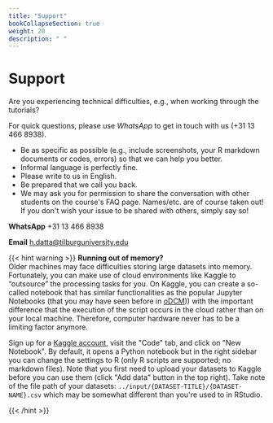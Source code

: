 ```yaml
---
title: "Support"
bookCollapseSection: true
weight: 20
description: " "
---
```



# Support

Are you experiencing technical difficulties, e.g., when working through the tutorials?

<!--
Contact the course coordinator via email, please: h.datta@tilburguniversity.edu.
-->

For quick questions, please use *WhatsApp* to get in touch with us (+31 13 466 8938).

- Be as specific as possible (e.g., include screenshots, your R markdown documents or codes, errors) so that we can help you better.
- Informal language is perfectly fine.
- Please write to us in English.
- Be prepared that we call you back.
- We may ask you for permission to share the conversation with other students on the course's FAQ page. Names/etc. are of course taken out! If you don't wish your issue to be shared with others, simply say so!

**WhatsApp**
+31 13 466 8938

**Email**
h.datta@tilburguniversity.edu


{{< hint warning >}}
__Running out of memory?__  
Older machines may face difficulties storing large datasets into memory. Fortunately, you can make use of cloud environments like Kaggle to “outsource” the processing tasks for you. On Kaggle, you can create a so-called notebook that has similar functionalities as the popular Jupyter Notebooks (that you may have seen before in [oDCM](https://odcm.hannesdatta.com))) with the important difference that the execution of the script occurs in the cloud rather than on your local machine. Therefore, computer hardware never has to be a limiting factor anymore.

Sign up for a [Kaggle account](https://www.kaggle.com/account/login), visit the "Code" tab, and click on "New Notebook". By default, it opens a Python notebook but in the right sidebar you can change the settings to R (only R scripts are supported; no markdown files). Note that you first need to upload your datasets to Kaggle before you can use them (click "Add data" button in the top right). Take note of the file path of your datasets: `../input/{DATASET-TITLE}/{DATASET-NAME}.csv` which may be somewhat different than you're used to in RStudio.

{{< /hint >}}
